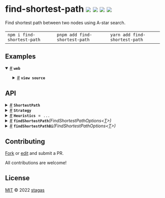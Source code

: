 <h1>
find-shortest-path <a href="https://npmjs.org/package/find-shortest-path"><img src="https://img.shields.io/badge/npm-v1.0.0-F00.svg?colorA=000"/></a> <a href="src"><img src="https://img.shields.io/badge/loc-231-FFF.svg?colorA=000"/></a> <a href="https://cdn.jsdelivr.net/npm/find-shortest-path@1.0.0/dist/find-shortest-path.min.js"><img src="https://img.shields.io/badge/brotli-941b-333.svg?colorA=000"/></a> <a href="LICENSE"><img src="https://img.shields.io/badge/license-MIT-F0B.svg?colorA=000"/></a>
</h1>

<p></p>

Find shortest path between two nodes using A-star search.

<h4>
<table><tr><td title="Triple click to select and copy paste">
<code>npm i find-shortest-path </code>
</td><td title="Triple click to select and copy paste">
<code>pnpm add find-shortest-path </code>
</td><td title="Triple click to select and copy paste">
<code>yarn add find-shortest-path</code>
</td></tr></table>
</h4>

## Examples

<details id="example$web" title="web" open><summary><span><a href="#example$web">#</a></span>  <code><strong>web</strong></code></summary>  <ul>    <details id="source$web" title="web source code" ><summary><span><a href="#source$web">#</a></span>  <code><strong>view source</strong></code></summary>  <a href="example/web.ts">example/web.ts</a>  <p>

```ts
import { Line, Point, Polygon, Rect } from 'geometrik'
import {
  findShortestPath,
  // findShortestPathBi,
  Heuristics,
  ShortestPath,
} from 'find-shortest-path'

const svg = document.createElementNS('http://www.w3.org/2000/svg', 'svg')
const path = document.createElementNS('http://www.w3.org/2000/svg', 'path')

let ri = 2392
const rnd = () => Math.sin(++ri * 10e10 * Math.sin(ri * 10e10)) * 0.5 + 0.5
const size = Math.min(window.innerWidth / 2, window.innerHeight / 2)
const rects = Array.from({ length: 15 }, () => {
  return new Rect(
    rnd() * size + 50,
    rnd() * size + 50,
    rnd() * size / 3,
    rnd() * size / 3
  )
})

for (const rect of rects) {
  rect.draw()
}

const step = 30

const a = new Rect(find-shortest-path.new Point(0, 0).gridRoundSelf(step), 10, 10)
const b = new Rect(find-shortest-path.new Point(size, size).gridRoundSelf(step), 150, 150)

const pa = a.topLeft
let pb = b.bottomRight.gridRound(step)

pa.draw()
pb.draw()

const big = Rect.combine([a, b]).zoomLinear(step * 4)
big.draw()

declare const console: Console & {
  edit: <T>(object: T, callback: (changed: T) => void) => void
}

// const multipliers = {
//   distance: 0.45,
//   heuristic: 20.65,
// }

// window.onload = () => {
//   console.edit(multipliers, changed => {
//     console.log('yes changed', changed)
//     Object.assign(multipliers, changed)

//     points = solve()
//     console.table(points.meta)
//     if (points.length > 2) {
//       path.setAttribute('d', Point.toSVGPath(points))
//     }
//   })
// }

const solve = () => {
  const intersects = (a: Point, b: Point) => {
    const line = new Line(a, b)
    for (const rect of rects) {
      if (line.intersectsRect(rect)) return true
    }
    return false
  }
  const acceptTolerance = 1 * step
  const points = findShortestPath({
    start: pa,
    goal: pb,
    hash: p => p.gridRound(step).toString(),
    strategies: [
      {
        accept: (a, b) => !intersects(a, b) && a.manhattan(b) <= acceptTolerance,
        distance: [Heuristics.Manhattan, 1.45],
        heuristic: [Heuristics.Chebyshev, 10],
        // distance: [Heuristics.Manhattan],
        // heuristic: [Heuristics.Chebyshev, 50],
        negativeHeap: true,
        maxIterations: 30,
      },

      {
        accept: (a, b) => !intersects(a, b) && a.manhattan(b) <= acceptTolerance,
        // distance: [Heuristics.Manhattan, multipliers.distance],
        // heuristic: [Heuristics.Chebyshev, multipliers.heuristic],
        distance: [Heuristics.Manhattan, 0.8],
        heuristic: [Heuristics.Euclidean, 10.65],
        // distance: [Heuristics.Manhattan, 0.45],
        // heuristic: [Heuristics.Euclidean, 20.65],
        maxIterations: 30,
      },
      {
        accept: (a, b) => a.manhattan(b) <= step * 1.5,
        distance: [Heuristics.Manhattan],
        heuristic: [Heuristics.Chebyshev, 50],
        maxIterations: 300,
      },
    ],
    neighbors(p) {
      return [
        // TODO: we can try the shortest directions first
        p.translate(+step, 0),
        p.translate(0, +step),
        p.translate(-step, 0),
        p.translate(0, -step),

        p.translate(+step, +step),
        p.translate(+step, -step),
        p.translate(-step, +step),
        p.translate(-step, -step),
      ]
        .filter(p => p.withinRect(big))
        .filter(n => {
          const line = new Line(p, n)
          return rects.every(r => !line.intersectsRect(r))
        })
    },
  })
  return points
}

let points!: ShortestPath<Point>
for (let i = 50; i--;) {
  points = solve()
  if (!points.length) break
}
console.table(points.meta)

let followPointer = true
document.onclick = () => {
  followPointer = !followPointer
}

if (points) {
  svg.setAttribute('width', '' + window.innerWidth)
  svg.setAttribute('height', '' + window.innerHeight)
  path.setAttribute('stroke', '#fff')
  path.setAttribute('stroke-width', '2')
  path.setAttribute('d', Polygon.toSVGPath(points))
  svg.appendChild(path)
  document.body.appendChild(svg)
  document.body.onpointermove = e => {
    if (!followPointer) return

    pb = new Point(e.pageX, e.pageY)
    if (pb.withinRect(big)) {
      for (const rect of rects) {
        if (pb.withinRect(rect)) {
          pb.set(pb.touchPoint(rect))
          break
        }
      }

      points = solve()
      console.table(points.meta)
      if (points.length > 2) {
        path.setAttribute('d', Polygon.toSVGPath(points))
      }
    }
  }
}
```

</p>
</details></ul></details>

## API

<p>  <details id="ShortestPath$1" title="Interface" ><summary><span><a href="#ShortestPath$1">#</a></span>  <code><strong>ShortestPath</strong></code>    </summary>  <a href="src/find-shortest-path.ts#L15">src/find-shortest-path.ts#L15</a>  <ul>        <p>  <details id="meta$2" title="Property" ><summary><span><a href="#meta$2">#</a></span>  <code><strong>meta</strong></code>    </summary>  <a href="src/find-shortest-path.ts#L16">src/find-shortest-path.ts#L16</a>  <ul><p><span>ShortestPathMeta</span></p>        </ul></details></p></ul></details><details id="Strategy$4" title="Interface" ><summary><span><a href="#Strategy$4">#</a></span>  <code><strong>Strategy</strong></code>    </summary>  <a href="src/find-shortest-path.ts#L26">src/find-shortest-path.ts#L26</a>  <ul>        <p>  <details id="accept$5" title="Property" ><summary><span><a href="#accept$5">#</a></span>  <code><strong>accept</strong></code>    </summary>  <a href="src/find-shortest-path.ts#L27">src/find-shortest-path.ts#L27</a>  <ul><p><span>Accept</span>&lt;<a href="#T$10">T</a>&gt;</p>        </ul></details><details id="distance$6" title="Property" ><summary><span><a href="#distance$6">#</a></span>  <code><strong>distance</strong></code>    </summary>  <a href="src/find-shortest-path.ts#L20">src/find-shortest-path.ts#L20</a>  <ul><p><span>Scaled</span>&lt;<span>Distance</span>&lt;<a href="#T$10">T</a>&gt;&gt;</p>        </ul></details><details id="heuristic$7" title="Property" ><summary><span><a href="#heuristic$7">#</a></span>  <code><strong>heuristic</strong></code>    </summary>  <a href="src/find-shortest-path.ts#L21">src/find-shortest-path.ts#L21</a>  <ul><p><span>Scaled</span>&lt;<span>Heuristic</span>&lt;<a href="#T$10">T</a>&gt;&gt;</p>        </ul></details><details id="maxIterations$8" title="Property" ><summary><span><a href="#maxIterations$8">#</a></span>  <code><strong>maxIterations</strong></code>    </summary>  <a href="src/find-shortest-path.ts#L22">src/find-shortest-path.ts#L22</a>  <ul><p>number</p>        </ul></details><details id="negativeHeap$9" title="Property" ><summary><span><a href="#negativeHeap$9">#</a></span>  <code><strong>negativeHeap</strong></code>    </summary>  <a href="src/find-shortest-path.ts#L23">src/find-shortest-path.ts#L23</a>  <ul><p>boolean</p>        </ul></details></p></ul></details><details id="Heuristics$19" title="Variable" ><summary><span><a href="#Heuristics$19">#</a></span>  <code><strong>Heuristics</strong></code>  <span><span>&nbsp;=&nbsp;</span>  <code>...</code></span>  </summary>  <a href="src/heuristics.ts#L3">src/heuristics.ts#L3</a>  <ul><p>{<p>  <details id="Chebyshev$31" title="Property" ><summary><span><a href="#Chebyshev$31">#</a></span>  <code><strong>Chebyshev</strong></code>  <span><span>&nbsp;=&nbsp;</span>  <code>...</code></span>  </summary>    <ul><p><details id="__type$32" title="Function" ><summary><span><a href="#__type$32">#</a></span>  <em>(a, b)</em>    </summary>    <ul>    <p>    <details id="a$34" title="Parameter" ><summary><span><a href="#a$34">#</a></span>  <code><strong>a</strong></code>    </summary>    <ul><p><span>Point</span></p>        </ul></details><details id="b$35" title="Parameter" ><summary><span><a href="#b$35">#</a></span>  <code><strong>b</strong></code>    </summary>    <ul><p><span>Point</span></p>        </ul></details>  <p><strong></strong><em>(a, b)</em>  &nbsp;=&gt;  <ul>number</ul></p></p>    </ul></details></p>        </ul></details><details id="Euclidean$26" title="Property" ><summary><span><a href="#Euclidean$26">#</a></span>  <code><strong>Euclidean</strong></code>  <span><span>&nbsp;=&nbsp;</span>  <code>...</code></span>  </summary>    <ul><p><details id="__type$27" title="Function" ><summary><span><a href="#__type$27">#</a></span>  <em>(a, b)</em>    </summary>    <ul>    <p>    <details id="a$29" title="Parameter" ><summary><span><a href="#a$29">#</a></span>  <code><strong>a</strong></code>    </summary>    <ul><p><span>Point</span></p>        </ul></details><details id="b$30" title="Parameter" ><summary><span><a href="#b$30">#</a></span>  <code><strong>b</strong></code>    </summary>    <ul><p><span>Point</span></p>        </ul></details>  <p><strong></strong><em>(a, b)</em>  &nbsp;=&gt;  <ul>number</ul></p></p>    </ul></details></p>        </ul></details><details id="Manhattan$21" title="Property" ><summary><span><a href="#Manhattan$21">#</a></span>  <code><strong>Manhattan</strong></code>  <span><span>&nbsp;=&nbsp;</span>  <code>...</code></span>  </summary>    <ul><p><details id="__type$22" title="Function" ><summary><span><a href="#__type$22">#</a></span>  <em>(a, b)</em>    </summary>    <ul>    <p>    <details id="a$24" title="Parameter" ><summary><span><a href="#a$24">#</a></span>  <code><strong>a</strong></code>    </summary>    <ul><p><span>Point</span></p>        </ul></details><details id="b$25" title="Parameter" ><summary><span><a href="#b$25">#</a></span>  <code><strong>b</strong></code>    </summary>    <ul><p><span>Point</span></p>        </ul></details>  <p><strong></strong><em>(a, b)</em>  &nbsp;=&gt;  <ul>number</ul></p></p>    </ul></details></p>        </ul></details></p>}</p>        </ul></details><details id="findShortestPath$11" title="Function" ><summary><span><a href="#findShortestPath$11">#</a></span>  <code><strong>findShortestPath</strong></code><em>(<span>FindShortestPathOptions</span>&lt;<a href="#T$13">T</a>&gt;)</em>    </summary>  <a href="src/find-shortest-path.ts#L131">src/find-shortest-path.ts#L131</a>  <ul>    <p>    <span>FindShortestPathOptions</span>&lt;<a href="#T$13">T</a>&gt;  <p><strong>findShortestPath</strong>&lt;<span>T</span>&gt;<em>(<span>FindShortestPathOptions</span>&lt;<a href="#T$13">T</a>&gt;)</em>  &nbsp;=&gt;  <ul><a href="#ShortestPath$1">ShortestPath</a>&lt;<a href="#T$13">T</a>&gt;</ul></p></p>    </ul></details><details id="findShortestPathBi$15" title="Function" ><summary><span><a href="#findShortestPathBi$15">#</a></span>  <code><strong>findShortestPathBi</strong></code><em>(<span>FindShortestPathOptions</span>&lt;<a href="#T$17">T</a>&gt;)</em>    </summary>  <a href="src/find-shortest-path.ts#L179">src/find-shortest-path.ts#L179</a>  <ul>    <p>    <span>FindShortestPathOptions</span>&lt;<a href="#T$17">T</a>&gt;  <p><strong>findShortestPathBi</strong>&lt;<span>T</span>&gt;<em>(<span>FindShortestPathOptions</span>&lt;<a href="#T$17">T</a>&gt;)</em>  &nbsp;=&gt;  <ul><a href="#ShortestPath$1">ShortestPath</a>&lt;<a href="#T$17">T</a>&gt;</ul></p></p>    </ul></details></p>

## Contributing

[Fork](https://github.com/stagas/find-shortest-path/fork) or [edit](https://github.dev/stagas/find-shortest-path) and submit a PR.

All contributions are welcome!

## License

<a href="LICENSE">MIT</a> &copy; 2022 [stagas](https://github.com/stagas)
